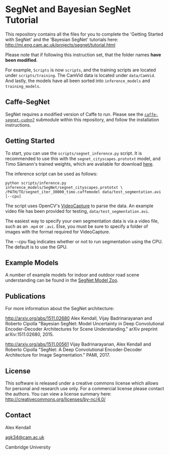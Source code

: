 # SegNet and Bayesian SegNet Tutorial

This repository contains all the files for you to complete the 'Getting Started with SegNet' and the 'Bayesian SegNet' tutorials here:
http://mi.eng.cam.ac.uk/projects/segnet/tutorial.html

Please note that if following this instruction set, that the folder names __have been modified__.

For example, `Scripts` is now `scripts`, and the training scripts are located under `scripts/training`. The CamVid data is located under `data/CamVid`. And lastly, the models have all been sorted into `inference_models` and `training_models`.

## Caffe-SegNet

SegNet requires a modified version of Caffe to run. Please see the [`caffe-segnet-cudnn7`](https://github.com/navganti/caffe-segnet-cudnn7) submodule within this repository, and follow the installation instructions.

## Getting Started

To start, you can use the `scripts/segnet_inference.py` script. It is recommended to use this with the `segnet_cityscapes.prototxt` model, and Timo Sämann's trained weights, which are available for download [here](http://mi.eng.cam.ac.uk/~agk34/resources/SegNet/segnet_iter_30000_timo.caffemodel).

The inference script can be used as follows:

```
python scripts/inference.py inference_models/SegNet/segnet_cityscapes.prototxt \
/PATH/TO/segnet_iter_30000_timo.caffemodel data/test_segmentation.avi [--cpu]
```

The script uses OpenCV's [VideoCapture](https://docs.opencv.org/2.4/modules/highgui/doc/reading_and_writing_images_and_video.html#videocapture-videocapture) to parse the data. An example video file has been provided for testing, `data/test_segmentation.avi`.

The easiest way to specify your own segmentation data is via a video file, such as an `.mp4` or `.avi`. Else, you must be sure to specify a folder of images with the format required for VideoCapture.

The --cpu flag indicates whether or not to run segmentation using the CPU. The default is to use the GPU.

## Example Models

A number of example models for indoor and outdoor road scene understanding can be found in the [SegNet Model Zoo](https://github.com/navganti/SegNet/blob/master/inference_models/segnet_model_zoo.md).

## Publications

For more information about the SegNet architecture:

http://arxiv.org/abs/1511.02680
Alex Kendall, Vijay Badrinarayanan and Roberto Cipolla "Bayesian SegNet: Model Uncertainty in Deep Convolutional Encoder-Decoder Architectures for Scene Understanding." arXiv preprint arXiv:1511.02680, 2015.

http://arxiv.org/abs/1511.00561
Vijay Badrinarayanan, Alex Kendall and Roberto Cipolla "SegNet: A Deep Convolutional Encoder-Decoder Architecture for Image Segmentation." PAMI, 2017.

## License

This software is released under a creative commons license which allows for personal and research use only. For a commercial license please contact the authors. You can view a license summary here:
http://creativecommons.org/licenses/by-nc/4.0/


## Contact

Alex Kendall

agk34@cam.ac.uk

Cambridge University
